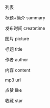
列表

标题+简介  summary

发布时间  createtime

图片  picture

标题  title

作者  author

内容  content

mp3   url

点赞  like 

收藏  star

